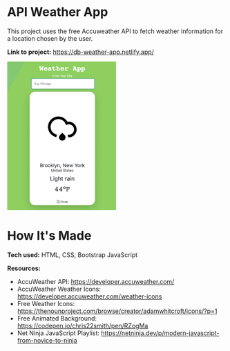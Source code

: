 # API Weather App
This project uses the free Accuweather API to fetch weather information for a location chosen by the user.

**Link to project:** https://db-weather-app.netlify.app/

<img src="/preview.png" alt="Preview" width=50% />


# How It's Made
**Tech used:** HTML, CSS, Bootstrap JavaScript

**Resources:**
* AccuWeather API: https://developer.accuweather.com/  
* AccuWeather Weather Icons: https://developer.accuweather.com/weather-icons
* Free Weather Icons: https://thenounproject.com/browse/creator/adamwhitcroft/icons/?p=1  
* Free Animated Background: https://codepen.io/chris22smith/pen/RZogMa
* Net Ninja JavaScript Playlist: https://netninja.dev/p/modern-javascript-from-novice-to-ninja

